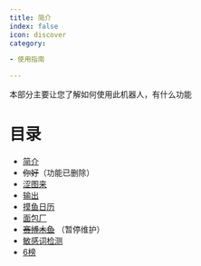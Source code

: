```yaml
---
title: 简介
index: false
icon: discover
category:

- 使用指南

---
```


本部分主要让您了解如何使用此机器人，有什么功能

# 目录

- [简介](README.md)
- ~~你好~~（功能已删除）
- [涩图来](sese.md)
- [输出](echo.md)
- [摸鱼日历](fish.md)
- [面包厂](bread.md)
- [~~赛博木鱼~~](wood_fish.md) （暂停维护）
- [敏感词检测](block_repeat.md)
- [6榜](six.md)